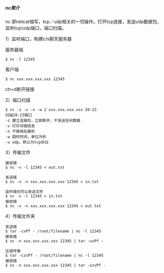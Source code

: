 <!--
author: os4uinfo
head: https://os4u.info/blog/img/sun.png
date: 2017-05-25
title: nc 工具介绍
tags: Network
images: https://os4u.info/blog/img/sun.png
category: Network
status: publish
summary: 了解网络相关知识系列---nc工具
-->

##### nc简介
nc 即netcat缩写，tcp／udp相关的一切操作。打开tcp连接，发送udp数据包，监听tcp/udp端口，端口扫描。

1）监听端口，构建c/s聊天服务器

服务器端
```
$ nc -l 12345
```

客户端

```
$ nc xxx.xxx.xxx.xxx 12345
```
ctr+d断开链接


2）端口扫描

```
$ nc -z -v -n -w 2 xxx.xxx.xxx.xxx 20-23
扫描20-23端口
-z 建立连接后，立即断开，不发送任何数据
-v 打印详细信息
-n 不做域名解析
-w 超时时间，单位为秒
-u udp，默认为tcp协议
```

3）传输文件

```
接收端
$ nc -v -l 12345 < out.txt

发送端
$ nc -v -n xxx.xxx.xxx.xxx 12345 > in.txt

监听端也可以发送文件
$ nc -v -l 12345 > in.txt
接收端
$ nc -v -n xxx.xxx.xxx.xxx 12345 < out.txt
```

4）传输文件夹

```
发送端
$ tar -cvPf - /root/filename | nc -l 12345
接收端
$ nc -n xxx.xxx.xxx.xxx 12345 | tar -xvPf -

压缩传输
$ tar -czvPf - /root/filename | nc -l 12345 
接收端
$ nc -n xxx.xxx.xxx.xxx 12345 | tar -xzvPf -
```